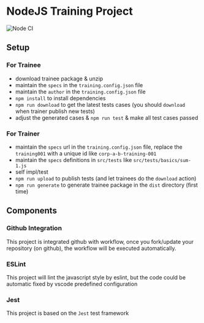 # NodeJS Training Project

![Node CI](https://github.com/Soontao/nodejs-training/workflows/Node%20CI/badge.svg)

## Setup

### For Trainee

* download trainee package & unzip
* maintain the `specs` in the `training.config.json` file
* maintain the `author` in the `training.config.json` file
* `npm install` to install dependencies
* `npm run download` to get the latest tests cases (you should `download` when trainer publish new tests)
* adjust the generated cases & `npm run test` & make all test cases passed

### For Trainer

* maintain the `specs` url in the `training.config.json` file, replace the `training001` with a unique id like `corp-a-b-training-001`
* maintain the `specs` definitions in `src/tests` like `src/tests/basics/sum-1.js`
* self impl/test
* `npm run upload` to publish tests (and let trainees do the `download` action)
* `npm run generate` to generate trainee package in the `dist` directory (first time)

## Components

### Github Integration

This project is integrated github with workflow, once you fork/update your repository (on github), the workflow will be executed automatically.

### ESLint

This project will lint the javascript style by eslint, but the code could be automatic fixed by vscode predefined configuration

### Jest

This project is based on the `Jest` test framework